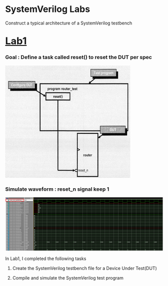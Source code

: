 # SystemVerilog Labs
Construct a typical architecture of a SystemVerilog testbench
## <a href="https://code.visualstudio.com/" style="font-size: 1.5em;">Lab1</a>
### Goal : Define a task called reset() to reset the DUT per spec
<img src="https://github.com/RexJian/SystemVerilogLabs/blob/main/Lab1/ArchitectureLab1.png" width="400" height="360">
  
### Simulate waveform : reset_n signal keep 1
<img src="https://github.com/RexJian/SystemVerilogLabs/blob/main/Lab1/Lab1Waveform.png">  
  
In Lab1, I completed the following tasks  
  
1. Create the SystemVerilog testbench file for a Device Under Test(DUT)  
  
2. Compile and simulate the SystemVerilog test program  
 
